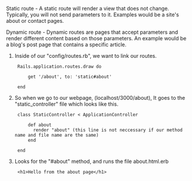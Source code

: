 
  Static route - A static route will render a view that does not change. Typically, you will not send parameters to it. Examples would be a site's about or contact pages.
  
  Dynamic route - Dynamic routes are pages that accept parameters and render different content based on those parameters. An example would be a blog's post page that contains a specific article.


1. Inside of our "config/routes.rb", we want to link our routes.

        Rails.application.routes.draw do

            get '/about', to: 'static#about'

        end

2. So when we go to our webpage, (localhost/3000/about),
   It goes to the "static_controller" file which looks like this. 

        class StaticController < ApplicationController

            def about
              render "about" (this line is not neccessary if our method name and file name are the same)
            end

        end
          

3. Looks for the "#about" method, and runs the file about.html.erb
       
        <h1>Hello from the about page</h1>
 
        
